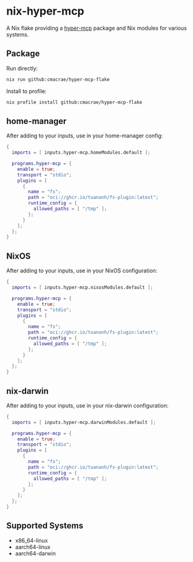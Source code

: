# nix-hyper-mcp

A Nix flake providing a [hyper-mcp](https://github.com/tuananh/hyper-mcp) package and Nix modules for
various systems.

## Package

Run directly:
```bash
nix run github:cmacrae/hyper-mcp-flake
```

Install to profile:
```bash
nix profile install github:cmacrae/hyper-mcp-flake
```

## home-manager

After adding to your inputs, use in your home-manager config:
```nix
{
  imports = [ inputs.hyper-mcp.homeModules.default ];

  programs.hyper-mcp = {
    enable = true;
    transport = "stdio";
    plugins = [
      {
        name = "fs";
        path = "oci://ghcr.io/tuananh/fs-plugin:latest";
        runtime_config = {
          allowed_paths = [ "/tmp" ];
        };
      }
    ];
  };
}
```

## NixOS

After adding to your inputs, use in your NixOS configuration:
```nix
{
  imports = [ inputs.hyper-mcp.nixosModules.default ];

  programs.hyper-mcp = {
    enable = true;
    transport = "stdio";
    plugins = [
      {
        name = "fs";
        path = "oci://ghcr.io/tuananh/fs-plugin:latest";
        runtime_config = {
          allowed_paths = [ "/tmp" ];
        };
      }
    ];
  };
}
```

## nix-darwin

After adding to your inputs, use in your nix-darwin configuration:
```nix
{
  imports = [ inputs.hyper-mcp.darwinModules.default ];

  programs.hyper-mcp = {
    enable = true;
    transport = "stdio";
    plugins = [
      {
        name = "fs";
        path = "oci://ghcr.io/tuananh/fs-plugin:latest";
        runtime_config = {
          allowed_paths = [ "/tmp" ];
        };
      }
    ];
  };
}
```

## Supported Systems

- x86_64-linux
- aarch64-linux
- aarch64-darwin
